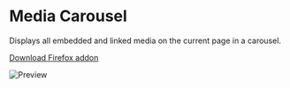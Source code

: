 # Media Carousel

Displays all embedded and linked media on the current page in a carousel.

[Download Firefox addon](https://addons.mozilla.org/addon/media-carousel/)

![Preview](https://addons.cdn.mozilla.net/user-media/previews/full/190/190916.png)